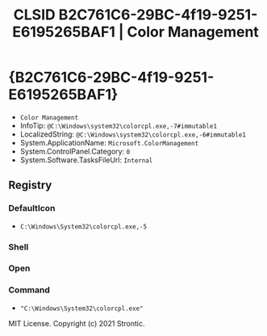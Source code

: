 ﻿---
title: "CLSID B2C761C6-29BC-4f19-9251-E6195265BAF1 | Color Management"
excerpt: What is COM-Object CLSID B2C761C6-29BC-4f19-9251-E6195265BAF1?
---

# {B2C761C6-29BC-4f19-9251-E6195265BAF1}

* `Color Management`
* InfoTip: `@C:\Windows\system32\colorcpl.exe,-7#immutable1`
* LocalizedString: `@C:\Windows\system32\colorcpl.exe,-6#immutable1`
* System.ApplicationName: `Microsoft.ColorManagement`
* System.ControlPanel.Category: `0`
* System.Software.TasksFileUrl: `Internal`

## Registry


### DefaultIcon

* `C:\Windows\System32\colorcpl.exe,-5`

### Shell


### Open


### Command

* `"C:\Windows\System32\colorcpl.exe"`

MIT License. Copyright (c) 2021 Strontic.


